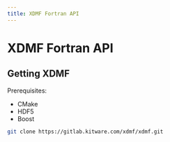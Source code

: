 ```yaml
---
title: XDMF Fortran API
---
```


# XDMF Fortran API

## Getting XDMF

Prerequisites:

- CMake
- HDF5
- Boost


```bash
git clone https://gitlab.kitware.com/xdmf/xdmf.git
```

